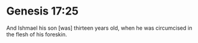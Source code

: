# Genesis 17:25

And Ishmael his son [was] thirteen years old, when he was circumcised in the flesh of his foreskin.
